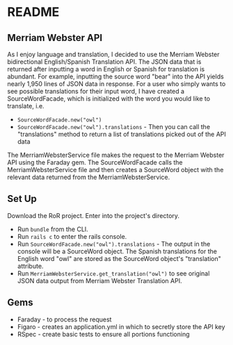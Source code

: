 # README

## Merriam Webster API
As I enjoy language and translation, I decided to use the Merriam Webster bidirectional English/Spanish Translation API. The JSON data that is returned after inputting a word in English or Spanish for translation is abundant. For example, inputting the source word "bear" into the API yields nearly 1,950 lines of JSON data in response. For a user who simply wants to see possible translations for their input word, I have created a SourceWordFacade, which is initialized with the word you would like to translate, i.e. 

+ `SourceWordFacade.new("owl")` 
+ `SourceWordFacade.new("owl").translations` - Then you can call the "translations" method to return a list of translations picked out of the API data

The MerriamWebsterService file makes the request to the Merriam Webster API using the Faraday gem. The SourceWordFacade calls the MerriamWebsterService file and then creates a SourceWord object with the relevant data returned from the MerriamWebsterService.


## Set Up
Download the RoR project. Enter into the project's directory. 
+ Run `bundle` from the CLI. 
+ Run `rails c` to enter the rails console. 
+ Run `SourceWordFacade.new("owl").translations` - The output in the console will be a SourceWord object. The Spanish translations for the English word "owl" are stored as the SourceWord object's "translation" attribute.
+ Run `MerriamWebsterService.get_translation("owl")` to see original JSON data output from Merriam Webster Translation API.

## Gems
+ Faraday - to process the request
+ Figaro  - creates an application.yml in which to secretly store the API key
+ RSpec - create basic tests to ensure all portions functioning
